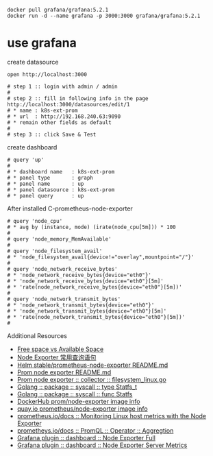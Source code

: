 ```
docker pull grafana/grafana:5.2.1
docker run -d --name grafana -p 3000:3000 grafana/grafana:5.2.1
```

# use grafana

create datasource

```
open http://localhost:3000

# step 1 :: login with admin / admin
#
# step 2 :: fill in following info in the page http://localhost:3000/datasources/edit/1
# * name : k8s-ext-prom
# * url  : http://192.168.240.63:9090
# * remain other fields as default
#
# step 3 :: click Save & Test
```

create dashboard

```
# query 'up'
#
# * dashboard name   : k8s-ext-prom
# * panel type       : graph
# * panel name       : up
# * panel datasource : k8s-ext-prom
# * panel query      : up
```

After installed C-prometheus-node-exporter

```
# query 'node_cpu'
# * avg by (instance, mode) (irate(node_cpu[5m])) * 100
#
# query 'node_memory_MemAvailable'
#
# query 'node_filesystem_avail'
# * 'node_filesystem_avail{device!="overlay",mountpoint="/"}'
#
# query 'node_network_receive_bytes'
# * 'node_network_receive_bytes{device="eth0"}'
# * 'node_network_receive_bytes{device="eth0"}[5m]'
# * 'rate(node_network_receive_bytes{device="eth0"}[5m])'
#
# query 'node_network_transmit_bytes'
# * 'node_network_transmit_bytes{device="eth0"}'
# * 'node_network_transmit_bytes{device="eth0"}[5m]'
# * 'rate(node_network_transmit_bytes{device="eth0"}[5m])'
#
```

Additional Resources

* [Free space vs Available Space](https://github.com/prometheus/node_exporter/issues/269)
* [Node Exporter 常用查询语句](https://songjiayang.gitbooks.io/prometheus/content/exporter/nodeexporter_query.html)
* [Helm stable/prometheus-node-exporter README.md](https://github.com/helm/charts/tree/master/stable/prometheus-node-exporter) 
* [Prom node exporter README.md](https://github.com/prometheus/node_exporter)
* [Prom node exporter :: collector :: filesystem_linux.go](https://github.com/prometheus/node_exporter/blob/master/collector/filesystem_linux.go)
* [Golang :: package :: syscall :: type Statfs_t](https://golang.org/pkg/syscall/#Statfs_t)
* [Golang :: package :: syscall :: func Statfs](https://golang.org/pkg/syscall/#Statfs)
* [DockerHub prom/node-exporter image info](https://hub.docker.com/r/prom/node-exporter/)
* [quay.io prometheus/node-exporter image info](https://quay.io/repository/prometheus/node-exporter?tab=info)
* [prometheus.io/docs :: Monitoring Linux host metrics with the Node Exporter](https://prometheus.io/docs/guides/node-exporter/)
* [prometheys.io/docs :: PromQL :: Operator :: Aggregtion](https://prometheus.io/docs/prometheus/latest/querying/operators/#aggregation-operators)
* [Grafana plugin :: dashboard :: Node Exporter Full](https://grafana.com/dashboards/1860)
* [Grafana plugin :: dashboard :: Node Exporter Server Metrics](https://grafana.com/dashboards/405)
